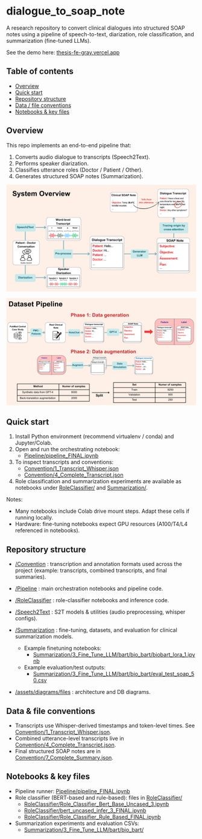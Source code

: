 # dialogue_to_soap_note

A research repository to convert clinical dialogues into structured SOAP notes using a pipeline of speech-to-text, diarization, role classification, and summarization (fine-tuned LLMs).

See the demo here: [thesis-fe-gray.vercel.app](https://thesis-fe-gray.vercel.app/)

## Table of contents
- [Overview](#overview)
- [Quick start](#quick-start)
- [Repository structure](#repository-structure)
- [Data / file conventions](#data--file-conventions)
- [Notebooks & key files](#notebooks--key-files)

## Overview
This repo implements an end-to-end pipeline that:
1. Converts audio dialogue to transcripts (Speech2Text).
2. Performs speaker diarization.
3. Classifies utterance roles (Doctor / Patient / Other).
4. Generates structured SOAP notes (Summarization).

![System Overview](assets/diagrams/system_overview.png)

![Dataset pipeline](assets/diagrams/data_pipeline.png)

## Quick start
1. Install Python environment (recommend virtualenv / conda) and Jupyter/Colab.
2. Open and run the orchestrating notebook:
   - [Pipeline/pipeline_FINAL.ipynb](Pipeline/pipeline_FINAL.ipynb)
3. To inspect transcripts and conventions:
   - [Convention/1_Transcript_Whisper.json](Convention/1_Transcript_Whisper.json)
   - [Convention/4_Complete_Transcript.json](Convention/4_Complete_Transcript.json)
4. Role classification and summarization experiments are available as notebooks under [RoleClassifier/](RoleClassifier/) and [Summarization/](Summarization/).

Notes:
- Many notebooks include Colab drive mount steps. Adapt these cells if running locally.
- Hardware: fine-tuning notebooks expect GPU resources (A100/T4/L4 referenced in notebooks).

## Repository structure
- [/Convention](Convention/) : transcription and annotation formats used across the project (example: transcripts, combined transcripts, and final summaries).
- [/Pipeline](Pipeline/) : main orchestration notebooks and pipeline code.
- [/RoleClassifier](RoleClassifier/) : role-classifier notebooks and inference code.
- [/Speech2Text](Speech2Text/) : S2T models & utilities (audio preprocessing, whisper configs).
- [/Summarization](Summarization/) : fine-tuning, datasets, and evaluation for clinical summarization models.
  - Example finetuning notebooks: 
    - [Summarization/3_Fine_Tune_LLM/bart/bio_bart/biobart_lora_1.ipynb](Summarization/3_Fine_Tune_LLM/bart/bio_bart/biobart_lora_1.ipynb)
  - Example evaluation/test outputs:
    - [Summarization/3_Fine_Tune_LLM/bart/bio_bart/eval_test_soap_50.csv](Summarization/3_Fine_Tune_LLM/bart/bio_bart/eval_test_soap_50.csv)

- [/assets/diagrams/files](assets/diagrams/files/) : architecture and DB diagrams.

## Data & file conventions
- Transcripts use Whisper-derived timestamps and token-level times. See [Convention/1_Transcript_Whisper.json](Convention/1_Transcript_Whisper.json).
- Combined utterance-level transcripts live in [Convention/4_Complete_Transcript.json](Convention/4_Complete_Transcript.json).
- Final structured SOAP notes are in [Convention/7_Complete_Summary.json](Convention/7_Complete_Summary.json).

## Notebooks & key files
- Pipeline runner: [Pipeline/pipeline_FINAL.ipynb](Pipeline/pipeline_FINAL.ipynb)
- Role classifier (BERT-based and rule-based): files in [RoleClassifier/](RoleClassifier/)
  - [RoleClassifier/Role_Classifier_Bert_Base_Uncased_3.ipynb](RoleClassifier/Role_Classifier_Bert_Base_Uncased_3.ipynb)
  - [RoleClassifier/bert_uncased_infer_3_FINAL.ipynb](RoleClassifier/bert_uncased_infer_3_FINAL.ipynb)
  - [RoleClassifier/Role_Classifier_Rule_Based_FINAL.ipynb](RoleClassifier/Role_Classifier_Rule_Based_FINAL.ipynb)
- Summarization experiments and evaluation CSVs: 
  - [Summarization/3_Fine_Tune_LLM/bart/bio_bart/](Summarization/3_Fine_Tune_LLM/bart/bio_bart/)

